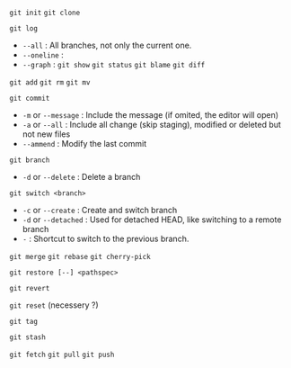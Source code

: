 `git init`
`git clone`

`git log`
- `--all` : All branches, not only the current one. 
- `--oneline` :
- `--graph` : 
`git show`
`git status`
`git blame`
`git diff`

`git add`
`git rm`
`git mv`

`git commit`
- `-m` or `--message` : Include the message (if omited, the editor will open)
- `-a` or `--all` : Include all change (skip staging), modified or deleted but not new files
- `--ammend` : Modify the last commit

`git branch`
- `-d` or `--delete` : Delete a branch

`git switch <branch>`
- `-c` or `--create` : Create and switch branch
- `-d` or `--detached` : Used for detached HEAD, like switching to a remote branch
- `-` : Shortcut to switch to the previous branch.

`git merge`
`git rebase`
`git cherry-pick`

`git restore [--] <pathspec>`

`git revert`

`git reset` (necessery ?)

`git tag`

`git stash`

`git fetch`
`git pull`
`git push`